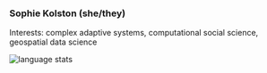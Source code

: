 ### Sophie Kolston (she/they)

Interests: complex adaptive systems, computational social science, geospatial data science

![language stats](https://github-readme-stats.vercel.app/api/top-langs/?username=sophiekolston&hide=html,jupyter%20notebook&layout=compact&count_private=true)
